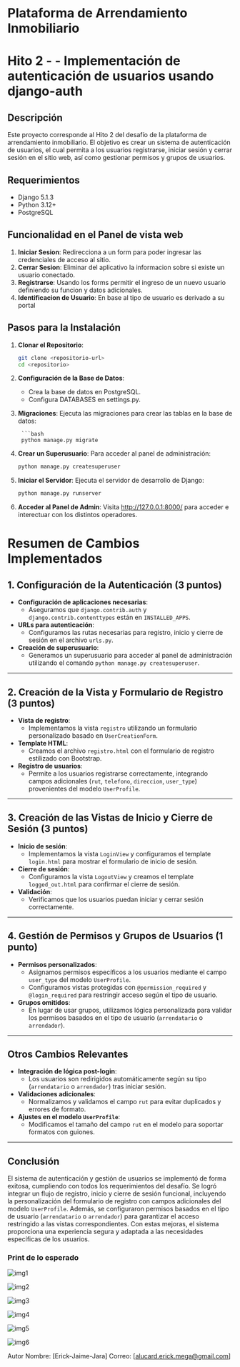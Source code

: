 # Plataforma de Arrendamiento Inmobiliario
# Hito 2 - - Implementación de autenticación de usuarios usando django-auth

## Descripción

Este proyecto corresponde al Hito 2 del desafío de la plataforma de arrendamiento inmobiliario. El objetivo es crear un sistema de autenticación de usuarios, el cual permita a los usuarios registrarse, iniciar sesión
y cerrar sesión en el sitio web, así como gestionar permisos y grupos de usuarios.

## Requerimientos

- Django 5.1.3
- Python 3.12+
- PostgreSQL

## Funcionalidad en el Panel de vista web

1. **Iniciar Sesion**: Redirecciona a un form para poder ingresar las credenciales de acceso al sitio.
2. **Cerrar Sesion**: Eliminar del aplicativo la informacion sobre si existe un usuario conectado.
3. **Registrarse**: Usando los forms permitir el ingreso de un nuevo usuario definiendo su funcion y datos adicionales.
4. **Identificacion de Usuario**: En base al tipo de usuario es derivado a su portal 

## Pasos para la Instalación

1. **Clonar el Repositorio**:
   ```bash
   git clone <repositorio-url>
   cd <repositorio>

2. **Configuración de la Base de Datos**:

    - Crea la base de datos en PostgreSQL.
    - Configura DATABASES en settings.py.

3. **Migraciones**: 
    Ejecuta las migraciones para crear las tablas en la base de datos:

        ```bash
        python manage.py migrate

4. **Crear un Superusuario**: 
    Para acceder al panel de administración:

    ```bash
    python manage.py createsuperuser

5. **Iniciar el Servidor**: 
    Ejecuta el servidor de desarrollo de Django:

    ```bash
    python manage.py runserver

6. **Acceder al Panel de Admin**: 
    Visita http://127.0.0.1:8000/ para acceder e interectuar con los distintos operadores.


# Resumen de Cambios Implementados

## 1. Configuración de la Autenticación (3 puntos)
- **Configuración de aplicaciones necesarias**:
  - Aseguramos que `django.contrib.auth` y `django.contrib.contenttypes` están en `INSTALLED_APPS`.
- **URLs para autenticación**:
  - Configuramos las rutas necesarias para registro, inicio y cierre de sesión en el archivo `urls.py`.
- **Creación de superusuario**:
  - Generamos un superusuario para acceder al panel de administración utilizando el comando `python manage.py createsuperuser`.

---

## 2. Creación de la Vista y Formulario de Registro (3 puntos)
- **Vista de registro**:
  - Implementamos la vista `registro` utilizando un formulario personalizado basado en `UserCreationForm`.
- **Template HTML**:
  - Creamos el archivo `registro.html` con el formulario de registro estilizado con Bootstrap.
- **Registro de usuarios**:
  - Permite a los usuarios registrarse correctamente, integrando campos adicionales (`rut`, `telefono`, `direccion`, `user_type`) provenientes del modelo `UserProfile`.

---

## 3. Creación de las Vistas de Inicio y Cierre de Sesión (3 puntos)
- **Inicio de sesión**:
  - Implementamos la vista `LoginView` y configuramos el template `login.html` para mostrar el formulario de inicio de sesión.
- **Cierre de sesión**:
  - Configuramos la vista `LogoutView` y creamos el template `logged_out.html` para confirmar el cierre de sesión.
- **Validación**:
  - Verificamos que los usuarios puedan iniciar y cerrar sesión correctamente.

---

## 4. Gestión de Permisos y Grupos de Usuarios (1 punto)
- **Permisos personalizados**:
  - Asignamos permisos específicos a los usuarios mediante el campo `user_type` del modelo `UserProfile`.
  - Configuramos vistas protegidas con `@permission_required` y `@login_required` para restringir acceso según el tipo de usuario.
- **Grupos omitidos**:
  - En lugar de usar grupos, utilizamos lógica personalizada para validar los permisos basados en el tipo de usuario (`arrendatario` o `arrendador`).

---

## Otros Cambios Relevantes
- **Integración de lógica post-login**:
  - Los usuarios son redirigidos automáticamente según su tipo (`arrendatario` o `arrendador`) tras iniciar sesión.
- **Validaciones adicionales**:
  - Normalizamos y validamos el campo `rut` para evitar duplicados y errores de formato.
- **Ajustes en el modelo `UserProfile`**:
  - Modificamos el tamaño del campo `rut` en el modelo para soportar formatos con guiones.

---

## Conclusión

El sistema de autenticación y gestión de usuarios se implementó de forma exitosa, cumpliendo con todos los requerimientos del desafío. Se logró integrar un flujo de registro, inicio y cierre de sesión funcional, incluyendo la personalización del formulario de registro con campos adicionales del modelo `UserProfile`. Además, se configuraron permisos basados en el tipo de usuario (`arrendatario` o `arrendador`) para garantizar el acceso restringido a las vistas correspondientes. Con estas mejoras, el sistema proporciona una experiencia segura y adaptada a las necesidades específicas de los usuarios.



### Print de lo esperado

![img1](print/Hito2.5/img1.png)

![img2](print/Hito2.5/img2.png)

![img3](print/Hito2.5/img3.png)

![img4](print/Hito2.5/img4.png)

![img5](print/Hito2.5/img5.png)

![img6](print/Hito2.5/img6.png)




Autor
Nombre: [Erick-Jaime-Jara]
Correo: [alucard.erick.mega@gmail.com]